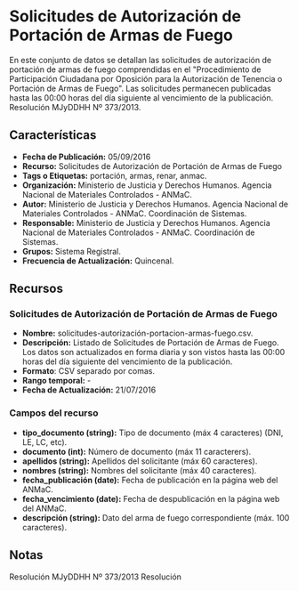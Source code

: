 # Solicitudes de Autorización de Portación de Armas de Fuego
En este conjunto de datos se detallan las solicitudes de autorización de portación de armas de fuego comprendidas en el "Procedimiento de Participación Ciudadana por Oposición para la Autorización de Tenencia o Portación de Armas de Fuego". Las solicitudes permanecen publicadas hasta las 00:00 horas del día siguiente al vencimiento de la publicación. Resolución MJyDDHH Nº 373/2013.

## Características
-	**Fecha de Publicación:** 05/09/2016
-	**Recurso:** Solicitudes de Autorización de Portación de Armas de Fuego
-	**Tags o Etiquetas:** portación, armas, renar, anmac.  
-	**Organización:** Ministerio de Justicia y Derechos Humanos. Agencia Nacional de Materiales Controlados - ANMaC. 
-	**Autor:** Ministerio de Justicia y Derechos Humanos. Agencia Nacional de Materiales Controlados - ANMaC. Coordinación de Sistemas.
-	**Responsable:** Ministerio de Justicia y Derechos Humanos. Agencia Nacional de Materiales Controlados - ANMaC. Coordinación de Sistemas. 
-	**Grupos:** Sistema Registral.
-	**Frecuencia de Actualización:** Quincenal.

## Recursos

### Solicitudes de Autorización de Portación de Armas de Fuego
-	**Nombre:** solicitudes-autorización-portacion-armas-fuego.csv.
-	**Descripción:** Listado de Solicitudes de Portación de Armas de Fuego. Los datos son actualizados en forma diaria y son vistos hasta las 00:00 horas del día siguiente del vencimiento de la publicación.
-	**Formato**: CSV separado por comas.
-	**Rango temporal:** -
-	**Fecha de Actualización:** 21/07/2016

### Campos del recurso
- **tipo_documento (string):** Tipo de documento (máx 4 caracteres) (DNI, LE, LC, etc).
-	**documento (int):** Número de documento (máx 11 caracterers).
-	**apellidos (string):** Apellidos del solicitante (máx 60 caracteres).
-	**nombres (string):** Nombres del solicitante (máx 40 caracteres).
-	**fecha_publicación (date):** Fecha de publicación en la página web del ANMaC.
-	**fecha_vencimiento (date):** Fecha de despublicación en la página web del ANMaC.
-	**descripción (string):** Dato del arma de fuego correspondiente (máx. 100 caracteres).

## Notas
Resolución MJyDDHH Nº 373/2013 Resolución
